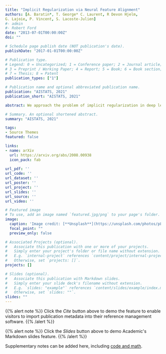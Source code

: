 ```yaml
---
title: "Implicit Regularization via Neural Feature Alignment"
authors: [A. Baratin*, T. George* C. Laurent, R Devon Hjelm, 
G. Lajoie, P. Vincent, S. Lacoste-Julien]
#- admin
#- Robert Ford
date: "2013-07-01T00:00:00Z"
doi: ""

# Schedule page publish date (NOT publication's date).
publishDate: "2017-01-01T00:00:00Z"

# Publication type.
# Legend: 0 = Uncategorized; 1 = Conference paper; 2 = Journal article;
# 3 = Preprint / Working Paper; 4 = Report; 5 = Book; 6 = Book section;
# 7 = Thesis; 8 = Patent
publication_types: ["1"]

# Publication name and optional abbreviated publication name.
publication: "AISTATS, 2021"
publication_short: "AISTATS, 2021"

abstract: We approach the problem of implicit regularization in deep learning from a geometrical viewpoint. We highlight a regularization effect induced by a dynamical alignment of the neural tangent features introduced by Jacot et al, along a small number of task-relevant directions. This can be interpreted as a combined mechanism of feature selection and compression. By extrapolating a new analysis of Rademacher complexity bounds for linear models, we motivate and study a heuristic complexity measure that captures this phenomenon, in terms of sequences of tangent kernel classes along optimization paths.

# Summary. An optional shortened abstract.
summary: "AISTATS, 2021"

tags:
- Source Themes
featured: false

links:
- name: arXiv
  url: https://arxiv.org/abs/2008.00938
  icon_pack: fab
  
url_pdf: ''
url_code: ''
url_dataset: ''
url_poster: ''
url_project: ''
url_slides: ''
url_source: ''
url_video: ''

# Featured image
# To use, add an image named `featured.jpg/png` to your page's folder. 
image:
  caption: 'Image credit: [**Unsplash**](https://unsplash.com/photos/pLCdAaMFLTE)'
  focal_point: ""
  preview_only: false

# Associated Projects (optional).
#   Associate this publication with one or more of your projects.
#   Simply enter your project's folder or file name without extension.
#   E.g. `internal-project` references `content/project/internal-project/index.md`.
#   Otherwise, set `projects: []`.
projects: []

# Slides (optional).
#   Associate this publication with Markdown slides.
#   Simply enter your slide deck's filename without extension.
#   E.g. `slides: "example"` references `content/slides/example/index.md`.
#   Otherwise, set `slides: ""`.
slides: ""
---
```


{{% alert note %}}
Click the *Cite* button above to demo the feature to enable visitors to import publication metadata into their reference management software.
{{% /alert %}}

{{% alert note %}}
Click the *Slides* button above to demo Academic's Markdown slides feature.
{{% /alert %}}

Supplementary notes can be added here, including [code and math](https://sourcethemes.com/academic/docs/writing-markdown-latex/).

